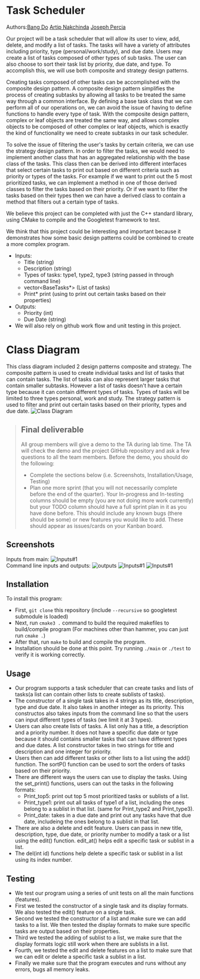 # Task Scheduler

 Authors:[Bang Do](https://github.com/FireFly0000) [Artip Nakchinda](https://github.com/TheMarkVI) [Joseph Percia](https://github.com/joeypercia)
 
 Our project will be a task scheduler that will allow its user to view, add, delete, and modify a list of tasks. The tasks will have a variety of attributes including priority, type (personal/work/study), and due date. Users may create a list of tasks composed of other types of sub tasks. The user can also choose to sort their task list by priority, due date, and type. To accomplish this, we will use both composite and strategy design patterns.
 
 Creating tasks composed of other tasks can be accomplished with the composite design pattern. A composite design pattern simplifies the process of creating subtasks by allowing all tasks to be treated the same way through a common interface. By defining a base task class that we can perform all of our operations on, we can avoid the issue of having to define functions to handle every type of task. With the composite design pattern, complex or leaf objects are treated the same way, and allows complex objects to be composed of other complex or leaf objects, which is exactly the kind of functionality we need to create subtasks in our task scheduler.
 
  To solve the issue of filtering the user's tasks by certain criteria, we can use the strategy design pattern. In order to filter the tasks, we would need to implement another class that has an aggregated relationship with the base class of the tasks. This class then can be derived into different interfaces that select certain tasks to print out based on different criteria such as priority or types of the tasks. For example if we want to print out the 5 most prioritized tasks, we can implement a method in one of those derived classes to filter the tasks based on their priority. Or if we want to filter the tasks based on their types then we can have a derived class to contain a method that filters out a certain type of tasks.   
  
  We believe this project can be completed with just the C++ standard library, using CMake to compile and the Googletest framework to test.
  
  We think that this project could be interesting and important because it demonstrates how some basic design patterns could be combined to create a more complex program.
  
 - Inputs:
   * Title (string)
   * Description (string)
   * Types of tasks: type1, type2, type3 (string passed in through command line)
   * vector<BaseTasks*> (List of tasks)
   * Print* print (using to print out certain tasks based on their properties)
 - Outputs:
   * Priority (int)
   * Due Date (string) 
 - We will also rely on github work flow and unit testing in this project.
  
# Class Diagram
This class diagram included 2 design patterns composite and strategy. The composite pattern is used to create individual tasks and list of tasks that can contain tasks. The list of tasks can also represent larger tasks that contain smaller subtasks. However a list of tasks doesn't have a certain type because it can contain different types of tasks. Types of tasks will be limited to three types personal, work and study. The strategy pattern is used to filter and print out certain tasks based on their priority, types and due date. 
![Class Diagram](https://github.com/cs100/final-project-bdo023_jperc004_anakc001/blob/master/images/Project%20Class%20diagram.png)
 
 > ## Final deliverable
 > All group members will give a demo to the TA during lab time. The TA will check the demo and the project GitHub repository and ask a few questions to all the team members. 
 > Before the demo, you should do the following:
 > * Complete the sections below (i.e. Screenshots, Installation/Usage, Testing)
 > * Plan one more sprint (that you will not necessarily complete before the end of the quarter). Your In-progress and In-testing columns should be empty (you are not doing more work currently) but your TODO column should have a full sprint plan in it as you have done before. This should include any known bugs (there should be some) or new features you would like to add. These should appear as issues/cards on your Kanban board. 
 
 ## Screenshots
 Inputs from main:
 ![Inputs#1](https://github.com/cs100/final-project-bdo023_jperc004_anakc001/blob/master/images/inputs.PNG) <br />
 Command line inputs and outputs:
 ![outputs](https://github.com/cs100/final-project-bdo023_jperc004_anakc001/blob/master/images/inputs%232.PNG) 
 ![Inputs#1](https://github.com/cs100/final-project-bdo023_jperc004_anakc001/blob/master/images/inputs%233.PNG)
 ![Inputs#1](https://github.com/cs100/final-project-bdo023_jperc004_anakc001/blob/master/images/inputs%234.PNG)
 
 ## Installation
 To install this program:
 - First, `git clone` this repository (include `--recursive` so googletest submodule is loaded)
 - Next, run `cmake3 .` command to build the required makefiles to build/compile program (For machines other than hammer, you can just run `cmake .`) 
 - After that, run `make` to build and compile the program.
 - Installation should be done at this point. Try running `./main` or `./test` to verify it is working correctly.
 
 ## Usage
 - Our program supports a task scheduler that can create tasks and lists of tasks(a list can contain other lists to create sublists of tasks).
 - The constructor of a single task takes in 4 strings as its title, description, type and due date. It also takes in another integer as its priority. This constructos also takes inputs from the command line so that the users can input different types of tasks (we limit it at 3 types).
 - Users can also create lists of tasks. A list only has a title, a description and a priority number. It does not have a specific due date or type because it should contains smaller tasks that can have different types and due dates. A list constructor takes in two strings for title and description and one integer for priority.
 - Users then can add different tasks or other lists to a list using the add() function. The sortP() function can be used to sort the orders of tasks based on their priority.
 - There are different ways the users can use to display the tasks. Using the set_print() functions, users can out the tasks in the following formats:
   * Print_top5: print out top 5 most prioritized tasks or sublists of a list. 
   * Print_type1: print out all tasks of type1 of a list, including the ones belong to a sublist in that list. (same for Print_type2 and Print_type3).
   * Print_date: takes in a due date and print out any tasks have that due date, includeing the ones belong to a sublist in that list.
 - There are also a delete and edit feature. Users can pass in new title, description, type, due date, or priority number to modify a task or a list using the edit() function. edit_at() helps edit a specific task or sublist in a list.
 - The del(int id) functions help delete a specific task or sublist in a list using its index number.     
 ## Testing
 - We test our program using a series of unit tests on all the main functions (features).
 - First we tested the constructor of a single task and its display formats. We also tested the edit() feature on a single task.
 - Second we tested the constructor of a list and make sure we can add tasks to a list. We then tested the display formats to make sure specific tasks are output based on their properties. 
 - Third we tested the adding of sublist to a list, we make sure that the display formats logic still work when there are sublists in a list.
 - Fourth, we tested the edit and delete features on a list to make sure that we can edit or delete a specific task a sublist in a list.
 - Finally we make sure that the program executes and runs without any errors, bugs all memory leaks.  
 
